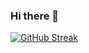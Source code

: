 ### Hi there 👋

[![GitHub Streak](https://streak-stats.demolab.com/?user=skillzo&theme=dark)](https://git.io/streak-stats)

